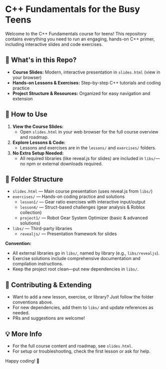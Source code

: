 # C++ Fundamentals for the Busy Teens

Welcome to the C++ Fundamentals course for teens! This repository contains everything you need to run an engaging, hands-on C++ primer, including interactive slides and code exercises.

## 🚀 What's in this Repo?

- **Course Slides:** Modern, interactive presentation in `slides.html` (view in your browser)
- **Hands-on Lessons & Exercises:** Step-by-step C++ tutorials and coding practice
- **Project Structure & Resources:** Organized for easy navigation and extension

## 📖 How to Use

1. **View the Course Slides:**
   - Open `slides.html` in your web browser for the full course overview and roadmap.
2. **Explore Lessons & Code:**
   - Lessons and exercises are in the `lessons/` and `exercises/` folders.
3. **No Extra Setup Needed:**
   - All required libraries (like reveal.js for slides) are included in `libs/`—no npm or external downloads required.

## 📁 Folder Structure

- `slides.html` — Main course presentation (uses reveal.js from `libs/`)
- `exercises/` — Hands-on coding practice and solutions
  - `lesson1/` — Gear ratio exercises with interactive input/output
  - `lesson4/` — Struct-based challenges (gear analysis & Roblox collection)
  - `project1/` — Robot Gear System Optimizer (basic & advanced solutions)
- `libs/` — Third-party libraries
  - `revealjs/` — Presentation framework for slides

**Convention:**

- All external libraries go in `libs/`, named by library (e.g., `libs/revealjs`).
- Exercise solutions include comprehensive documentation and compilation instructions.
- Keep the project root clean—put new dependencies in `libs/`.

## 🤝 Contributing & Extending

- Want to add a new lesson, exercise, or library? Just follow the folder conventions above.
- For new dependencies, add them to `libs/` and update references as needed.
- PRs and suggestions are welcome!

## 💡 More Info

- For the full course content and roadmap, see `slides.html`.
- For setup or troubleshooting, check the first lesson or ask for help.

Happy coding! 🚀
